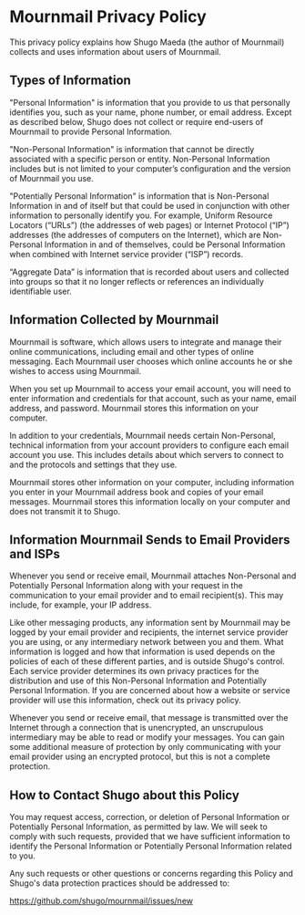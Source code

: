 # Mournmail Privacy Policy

This privacy policy explains how Shugo Maeda (the author of Mournmail) collects and uses information about users of Mournmail.

## Types of Information

"Personal Information" is information that you provide to us that personally identifies you, such as your name, phone number, or email address. Except as described below, Shugo does not collect or require end-users of Mournmail to provide Personal Information.

"Non-Personal Information" is information that cannot be directly associated with a specific person or entity. Non-Personal Information includes but is not limited to your computer’s configuration and the version of Mournmail you use.

"Potentially Personal Information" is information that is Non-Personal Information in and of itself but that could be used in conjunction with other information to personally identify you. For example, Uniform Resource Locators (“URLs”) (the addresses of web pages) or Internet Protocol (“IP”) addresses (the addresses of computers on the Internet), which are Non-Personal Information in and of themselves, could be Personal Information when combined with Internet service provider (“ISP”) records.

“Aggregate Data” is information that is recorded about users and collected into groups so that it no longer reflects or references an individually identifiable user.

## Information Collected by Mournmail

Mournmail is software, which allows users to integrate and manage their online communications, including email and other types of online messaging. Each Mournmail user chooses which online accounts he or she wishes to access using Mournmail.

When you set up Mournmail to access your email account, you will need to enter information and credentials for that account, such as your name, email address, and password. Mournmail stores this information on your computer.

In addition to your credentials, Mournmail needs certain Non-Personal, technical information from your account providers to configure each email account you use. This includes details about which servers to connect to and the protocols and settings that they use.

Mournmail stores other information on your computer, including information you enter in your Mournmail address book and copies of your email messages. Mournmail stores this information locally on your computer and does not transmit it to Shugo.

## Information Mournmail Sends to Email Providers and ISPs

Whenever you send or receive email, Mournmail attaches Non-Personal and Potentially Personal Information along with your request in the communication to your email provider and to email recipient(s). This may include, for example, your IP address. 
 
Like other messaging products, any information sent by Mournmail may be logged by your email provider and recipients, the internet service provider you are using, or any intermediary network between you and them. What information is logged and how that information is used depends on the policies of each of these different parties, and is outside Shugo's control. Each service provider determines its own privacy practices for the distribution and use of this Non-Personal Information and Potentially Personal Information. If you are concerned about how a website or service provider will use this information, check out its privacy policy.

Whenever you send or receive email, that message is transmitted over the Internet through a connection that is unencrypted, an unscrupulous intermediary may be able to read or modify your messages. You can gain some additional measure of protection by only communicating with your email provider using an encrypted protocol, but this is not a complete protection.

## How to Contact Shugo about this Policy

You may request access, correction, or deletion of Personal Information or Potentially Personal Information, as permitted by law. We will seek to comply with such requests, provided that we have sufficient information to identify the Personal Information or Potentially Personal Information related to you.

Any such requests or other questions or concerns regarding this Policy and Shugo's data protection practices should be addressed to:

  https://github.com/shugo/mournmail/issues/new
